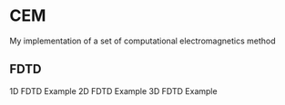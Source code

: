 # CEM
My implementation of a set of computational electromagnetics method
## FDTD
1D FDTD Example
2D FDTD Example
3D FDTD Example
